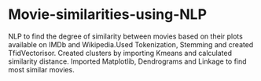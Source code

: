 # Movie-similarities-using-NLP
NLP to find the degree of similarity between movies based on their plots available on IMDb and Wikipedia.Used Tokenization, Stemming and created TfidVectorisor. Created clusters by importing Kmeans and calculated similarity distance. Imported Matplotlib, Dendrograms and Linkage to find most similar movies.
